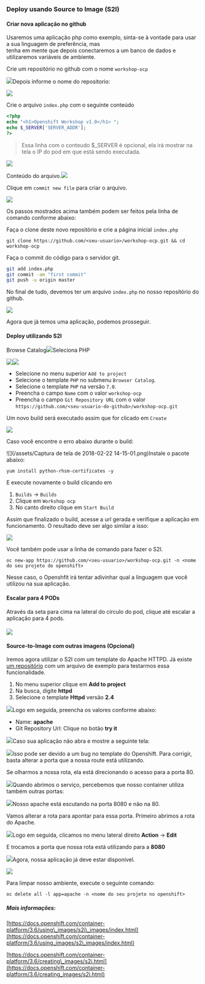 ### Deploy usando Source to Image \(S2I\)

#### Criar nova aplicação no github

Usaremos uma aplicação php como exemplo, sinta-se à vontade para usar a sua linguagem de preferência, mas  
tenha em mente que depois conectaremos a um banco de dados e utilizaremos variáveis de ambiente.

Crie um repositório no github com o nome `workshop-ocp`

![](/assets/Selection_237.png)Depois informe o nome do repositorio:

![](/assets/Selection_239.png)

Crie o arquivo `index.php` com o seguinte conteúdo

```php
<?php
echo "<h1>Openshift Workshop v1.0</h1> ";
echo $_SERVER['SERVER_ADDR'];
?>
```

> Essa linha com o conteudo $\_SERVER é opcional, ela irá mostrar na tela o IP do pod em que está sendo executada.

![](/assets/Selection_240.png)

Conteúdo do arquivo.![](/assets/Selection_241.png)

Clique em `commit new file` para criar o arquivo.

![](/assets/Selection_242.png)

Os passos mostrados acima também podem ser feitos pela linha de comando conforme abaixo:

Faça o clone deste novo repositório e crie a página inicial `index.php`

```
git clone https://github.com/<seu-usuario>/workshop-ocp.git && cd workshop-ocp
```

Faça o commit do código para o servidor git.

```bash
git add index.php
git commit -am "first commit"
git push -u origin master
```

No final de tudo, devemos ter um arquivo `index.php` no nosso repositório do github.

![](/assets/Selection_243.png)

Agora que já temos uma aplicação, podemos prosseguir.

#### Deploy utilizando S2I

Browse Catalog![](/assets/Selection_245.png)Seleciona PHP

![](/assets/Selection_246.png)![](/assets/s2i-parte2.gif)

* Selecione no menu superior `Add to project`
* Selecione o template `PHP` no submenu `Browser Catalog`.
* Selecione o template `PHP` na versão `7.0`.
* Preencha o campo `Name` com o valor `workshop-ocp` 
* Preencha o campo `Git Repository URL` com o valor `https://github.com/<seu-usuario-do-github>/workshop-ocp.git`

Um novo build será executado assim que for clicado em `Create`

![](/assets/Selection_298.png)

Caso você encontre o erro abaixo durante o build:

![](/assets/Captura de tela de 2018-02-22 14-15-01.png)Instale o pacote abaixo:

```
yum install python-rhsm-certificates -y
```

E execute novamente o build clicando em

1. `Builds` -&gt; `Builds`
2. Clique em `Workshop ocp`
3. No canto direito clique em `Start Build`

Assim que finalizado o build, acesse a url gerada e verifique a aplicação em funcionamento. O resultado deve ser algo similar a isso:

![](/assets/Selection_248.png)

Você também pode usar a linha de comando para fazer o S2I.

```
oc new-app https://github.com/<seu-usuario>/workshop-ocp.git -n <nome do seu projeto do openshift>
```

Nesse caso, o Openshfit irá tentar adivinhar qual a linguagem que você utilizou na sua aplicação.

#### Escalar para 4 PODs

Através da seta para cima na lateral do círculo do pod, clique até escalar a aplicação para 4 pods.

#### ![](/assets/scale-4.gif)

#### Source-to-Image com outras imagens \(Opcional\)

Iremos agora utilizar o S2I com um template do Apache HTTPD. Já existe [um repositório](https://github.com/openshift/httpd-ex.git) com um arquivo de exemplo para testarmos essa funcionalidade.

1. No menu superior clique em **Add to project**
2. Na busca, digite **httpd**
3. Selecione o template **Httpd** versão **2.4**

![](/assets/Selection_060.png)Logo em seguida, preencha os valores conforme abaixo:

* Name: **apache**
* Git Repository Url: Clique no botão **try it**

![](/assets/select-apache.gif)Caso sua aplicação não abra e mostre a seguinte tela:

![](/assets/Selection_061.png)Isso pode ser devido a um bug no template do Openshift. Para corrigir, basta alterar a porta que a nossa route está utilizando.

Se olharmos a nossa rota, ela está direcionando o acesso para a porta 80.

![](/assets/Selection_062.png)Quando abrimos o serviço, percebemos que nosso container utiliza também outras portas:

![](/assets/Selection_063.png)Nosso apache está escutando na porta 8080 e não na 80.

Vamos alterar a rota para apontar para essa porta. Primeiro abrimos a rota do Apache.

![](/assets/route.gif)Logo em seguida, clicamos no menu lateral direito **Action** -&gt; **Edit**

E trocamos a porta que nossa rota está utilizando para a **8080**

![](/assets/altera-porta.gif)Agora, nossa aplicação já deve estar disponível.

![](/assets/Selection_064.png)

Para limpar nosso ambiente, execute o seguinte comando:

```
oc delete all -l app=apache -n <nome do seu projeto no openshift>
```

##### Mais informações:

[https://docs.openshift.com/container-platform/3.6/using\_images/s2i\_images/index.html](https://docs.openshift.com/container-platform/3.6/using_images/s2i_images/index.html)

[https://docs.openshift.com/container-platform/3.6/creating\_images/s2i.html](https://docs.openshift.com/container-platform/3.6/creating_images/s2i.html)

### 



